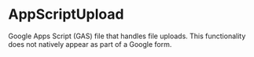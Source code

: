 AppScriptUpload
===============

Google Apps Script (GAS) file that handles file uploads. This functionality does not natively appear as part of a Google form.
